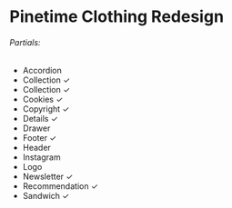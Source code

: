 # Pinetime Clothing Redesign

###### Partials:
- Accordion
- Collection ✓
- Collection ✓
- Cookies ✓
- Copyright ✓
- Details ✓
- Drawer
- Footer ✓
- Header
- Instagram
- Logo
- Newsletter ✓
- Recommendation ✓
- Sandwich ✓

